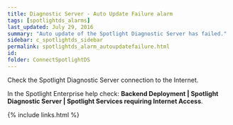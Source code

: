 ```yaml
---
title: ﻿Diagnostic Server - Auto Update Failure alarm
tags: [spotlightds_alarms]
last_updated: July 29, 2016
summary: "Auto update of the Spotlight Diagnostic Server has failed."
sidebar: c_spotlightds_sidebar
permalink: spotlightds_alarm_autoupdatefailure.html
id:
folder: ConnectSpotlightDS
---
```


Check the Spotlight Diagnostic Server connection to the Internet.

In the Spotlight Enterprise help check: **Backend Deployment \| Spotlight Diagnostic Server \| Spotlight Services requiring Internet Access**.

{% include links.html %}
